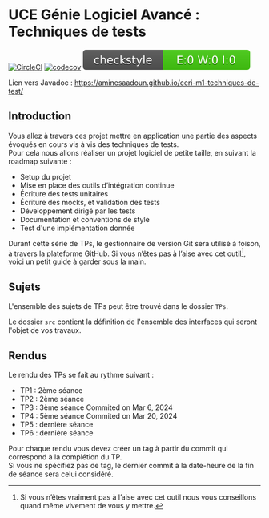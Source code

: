 # UCE Génie Logiciel Avancé : Techniques de tests

 [![CircleCI](https://img.shields.io/circleci/build/github/AmineSaadoun/ceri-m1-techniques-de-test?label=CircleCI&logo=circleci&style=flat-square)](https://app.circleci.com/pipelines/github/AmineSaadoun/ceri-m1-techniques-de-test?branch=master)
[![codecov](https://codecov.io/gh/AmineSaadoun/ceri-m1-techniques-de-test/graph/badge.svg?token=8BQTZ3EETD)](https://codecov.io/gh/AmineSaadoun/ceri-m1-techniques-de-test)
[![Checkstyle](/target/site/badges/checkstyle-result.svg)](/target/checkstyle-result.xml)

Lien vers Javadoc : https://aminesaadoun.github.io/ceri-m1-techniques-de-test/
## Introduction

Vous allez à travers ces projet mettre en application une partie des aspects évoqués en cours vis à vis des techniques de tests.  
Pour cela nous allons réaliser un projet logiciel de petite taille, en suivant la roadmap suivante : 
- Setup du projet
- Mise en place des outils d’intégration continue
- Écriture des tests unitaires
- Écriture des mocks, et validation des tests
- Développement dirigé par les tests
- Documentation et conventions de style
- Test d'une implémentation donnée

Durant cette série de TPs, le gestionnaire de version Git sera utilisé à foison, à travers la plateforme GitHub. Si vous n’êtes pas à l’aise avec cet outil[^1], [voici](http://rogerdudler.github.io/git-guide/) un petit guide à garder sous la main.

## Sujets

L'ensemble des sujets de TPs peut être trouvé dans le dossier `TPs`.

Le dossier `src` contient la définition de l'ensemble des interfaces qui seront l'objet de vos travaux.

## Rendus

Le rendu des TPs se fait au rythme suivant :

- TP1 : 2ème séance
- TP2 : 2ème séance
- TP3 : 3ème séance    Commited on Mar 6, 2024
- TP4 : 5ème séance    Commited on Mar 20, 2024
- TP5 : dernière séance
- TP6 : dernière séance

Pour chaque rendu vous devez créer un tag à partir du commit qui correspond à la complétion du TP.  
Si vous ne spécifiez pas de tag, le dernier commit à la date-heure de la fin de séance sera celui considéré.

[^1]: Si vous n’êtes vraiment pas à l’aise avec cet outil nous vous conseillons quand même vivement de vous y mettre.
